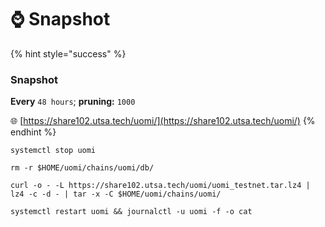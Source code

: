 # ⌚ Snapshot



{% hint style="success" %}
### Snapshot

**Every** `48 hours`; **pruning:** `1000`

🌐 [https://share102.utsa.tech/uomi/](https://share102.utsa.tech/uomi/)
{% endhint %}

```shell
systemctl stop uomi

rm -r $HOME/uomi/chains/uomi/db/

curl -o - -L https://share102.utsa.tech/uomi/uomi_testnet.tar.lz4 | lz4 -c -d - | tar -x -C $HOME/uomi/chains/uomi/

systemctl restart uomi && journalctl -u uomi -f -o cat
```


